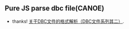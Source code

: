 ## Pure JS parse dbc file(CANOE)

 * thanks! [关于DBC文件的格式解析（DBC文件系列其二）](https://blog.csdn.net/weixin_44536482/article/details/89030152).